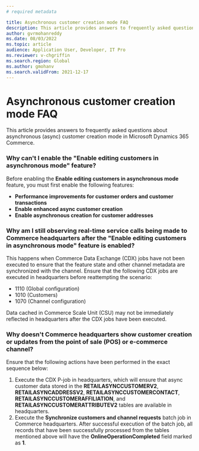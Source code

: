 ```yaml
---
# required metadata

title: Asynchronous customer creation mode FAQ
description: This article provides answers to frequently asked questions about asynchronous customer creation mode in Microsoft Dynamics 365 Commerce.
author: gvrmohanreddy
ms.date: 08/03/2022
ms.topic: article
audience: Application User, Developer, IT Pro
ms.reviewer: v-chgriffin
ms.search.region: Global
ms.author: gmohanv
ms.search.validFrom: 2021-12-17
---
```


# Asynchronous customer creation mode FAQ

This article provides answers to frequently asked questions about asynchronous (async) customer creation mode in Microsoft Dynamics 365 Commerce.

### Why can't I enable the "Enable editing customers in asynchronous mode" feature?

Before enabling the **Enable editing customers in asynchronous mode** feature, you must first enable the following features: 

- **Performance improvements for customer orders and customer transactions**
- **Enable enhanced async customer creation**
- **Enable asynchronous creation for customer addresses**

### Why am I still observing real-time service calls being made to Commerce headquarters after the "Enable editing customers in asynchronous mode" feature is enabled?

This happens when Commerce Data Exchange (CDX) jobs have not been executed to ensure that the feature state and other channel metadata are synchronized with the channel. Ensure that the following CDX jobs are executed in headquarters before reattempting the scenario:
- 1110 (Global configuration)
- 1010 (Customers)
- 1070 (Channel configuration)

Data cached in Commerce Scale Unit (CSU) may not be immediately reflected in headquarters after the CDX jobs have been executed.

### Why doesn't Commerce headquarters show customer creation or updates from the point of sale (POS) or e-commerce channel?

Ensure that the following actions have been performed in the exact sequence below:

1. Execute the CDX P-job in headquarters, which will ensure that async customer data stored in the **RETAILASYNCCUSTOMERV2**, **RETAILASYNCADDRESSV2**, **RETAILASYNCCUSTOMERCONTACT**, **RETAILASYNCCUSTOMERAFFILIATION**, and **RETAILASYNCCUSTOMERATTRIBUTEV2** tables are available in headquarters. 
1. Execute the **Synchronize customers and channel requests** batch job in Commerce headquarters. After successful execution of the batch job, all records that have been successfully processed from the tables mentioned above will have the **OnlineOperationCompleted** field marked as **1**.
